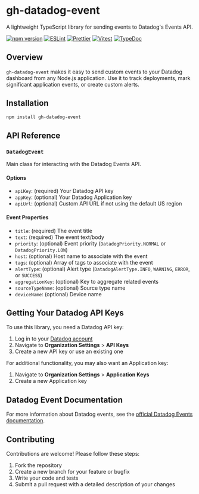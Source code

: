 # gh-datadog-event

A lightweight TypeScript library for sending events to Datadog's Events API.

[![npm version](https://img.shields.io/npm/v/gh-datadog-event.svg?cache=bust)](https://www.npmjs.com/package/gh-datadog-event)
[![ESLint](https://img.shields.io/badge/ESLint-4B32C3?logo=eslint&logoColor=white)](docs/development/eslint.md)
[![Prettier](https://img.shields.io/badge/Prettier-ff0faf?logo=prettier&logoColor=white)](docs/development/prettier.md)
[![Vitest](https://img.shields.io/badge/Vitest-6E9F18?logo=vitest&logoColor=white)](docs/development/vitest.md)
[![TypeDoc](https://img.shields.io/badge/TypeDoc-9600ff?logo=typescript&logoColor=white)](docs/development/typedoc.md)

## Overview

`gh-datadog-event` makes it easy to send custom events to your Datadog dashboard from any Node.js application. Use it to track deployments, mark significant application events, or create custom alerts.

## Installation

```bash
npm install gh-datadog-event
```

## API Reference

### `DatadogEvent`

Main class for interacting with the Datadog Events API.

#### Options

- `apiKey`: (required) Your Datadog API key
- `appKey`: (optional) Your Datadog Application key
- `apiUrl`: (optional) Custom API URL if not using the default US region

#### Event Properties

- `title`: (required) The event title
- `text`: (required) The event text/body
- `priority`: (optional) Event priority (`DatadogPriority.NORMAL` or `DatadogPriority.LOW`)
- `host`: (optional) Host name to associate with the event
- `tags`: (optional) Array of tags to associate with the event
- `alertType`: (optional) Alert type (`DatadogAlertType.INFO`, `WARNING`, `ERROR`, or `SUCCESS`)
- `aggregationKey`: (optional) Key to aggregate related events
- `sourceTypeName`: (optional) Source type name
- `deviceName`: (optional) Device name

## Getting Your Datadog API Keys

To use this library, you need a Datadog API key:

1. Log in to your [Datadog account](https://app.datadoghq.com/)
2. Navigate to **Organization Settings** > **API Keys**
3. Create a new API key or use an existing one

For additional functionality, you may also want an Application key:

1. Navigate to **Organization Settings** > **Application Keys**
2. Create a new Application key

## Datadog Event Documentation

For more information about Datadog events, see the [official Datadog Events documentation](https://docs.datadoghq.com/events/).

## Contributing

Contributions are welcome! Please follow these steps:

1. Fork the repository
2. Create a new branch for your feature or bugfix
3. Write your code and tests
4. Submit a pull request with a detailed description of your changes

